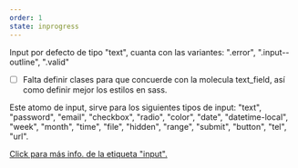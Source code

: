 ```yaml
---
order: 1
state: inprogress
---
```


Input por defecto de tipo "text", cuanta con las variantes: ".error", ".input--outline", ".valid"

- [ ] Falta definir clases para que concuerde con la molecula text_field, así como definir mejor los estilos en sass.

Este atomo de input, sirve para los siguientes tipos de input: "text", "password", "email", "checkbox", "radio", "color", "date", "datetime-local", "week", "month", "time", "file", "hidden", "range", "submit", "button", "tel", "url".

[Click para más info. de la etiqueta "input".](https://developer.mozilla.org/en-US/docs/Web/HTML/Element/input)

